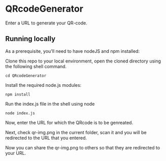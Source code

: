 # QRcodeGenerator
Enter a URL to generate your QR-code.

## Running locally

As a prerequisite, you'll need to have nodeJS and npm installed:

Clone this repo to your local environment, open the cloned directory using the following shell command.

```shell
cd QRcodeGenerator
```

Install the required node.js modules:

```shell
npm install
```

Run the index.js file in the shell using node

```shell
node index.js
```

Now, enter the URL for which the QRcode is to be genreated.

Next, check qr-img.png in the current folder, scan it and you will be redirected to the URL that you entered.

Now you can share the qr-img.png to others so that they are redirected to your URL.
